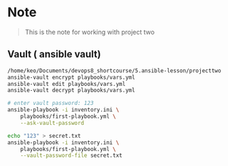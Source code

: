 # Note 
> This is the note for working with project two 


## Vault ( ansible vault)


```bash 
/home/keo/Documents/devops8_shortcourse/5.ansible-lesson/projecttwo
ansible-vault encrypt playbooks/vars.yml
ansible-vault edit playbooks/vars.yml
ansible-vault decrypt playbooks/vars.yml

# enter vault password: 123
ansible-playbook -i inventory.ini \
    playbooks/first-playbook.yml \
    --ask-vault-password

echo "123" > secret.txt
ansible-playbook -i inventory.ini \
    playbooks/first-playbook.yml \
    --vault-password-file secret.txt

```